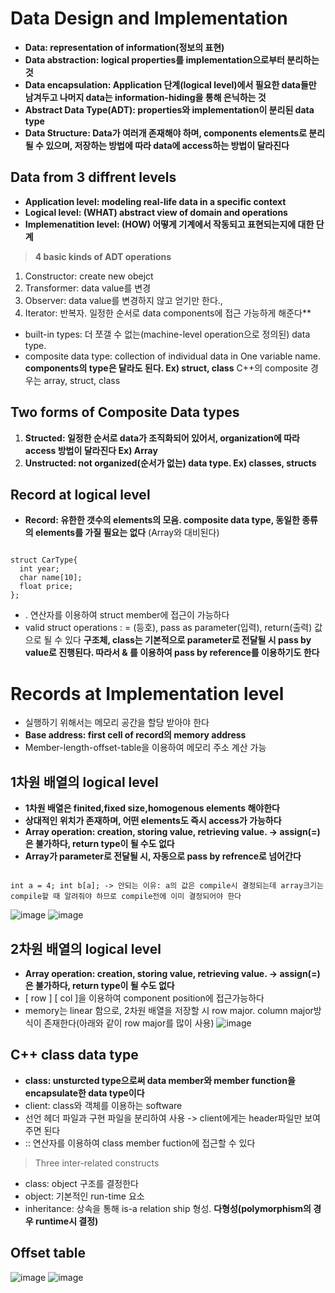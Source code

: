 Data Design and Implementation
==================================
* **Data: representation of information(정보의 표현)**
* **Data abstraction: logical properties를 implementation으로부터 분리하는 것**
* **Data encapsulation: Application 단계(logical level)에서 필요한 data들만 남겨두고 나머지 data는 information-hiding을 통해 은닉하는 것**
* **Abstract Data Type(ADT): properties와 implementation이 분리된 data type**
* **Data Structure: Data가 여러개 존재해야 하며, components elements로 분리될 수 있으며, 저장하는 방법에 따라 data에 access하는 방법이 달라진다**

## Data from 3 diffrent levels
* **Application level: modeling real-life data in a specific context**
* **Logical level: (WHAT) abstract view of domain and operations**
* **Implemenatition level: (HOW) 어떻게 기계에서 작동되고 표현되는지에 대한 단계**

> **4 basic kinds of ADT operations**
  1) Constructor: create new obejct
  2) Transformer: data value를 변경
  3) Observer: data value를 변경하지 않고 얻기만 한다.,
  4) Iterator: 반복자. 일정한 순서로 data components에 접근 가능하게 해준다**

* built-in types: 더 쪼갤 수 없는(machine-level operation으로 정의된) data type. 
* composite data type: collection of individual data in One variable name. **components의 type은 달라도 된다. Ex) struct, class** C++의 composite 경우는 array, struct, class

## Two forms of Composite Data types
1) **Structed: 일정한 순서로 data가 조직화되어 있어서, organization에 따라 access 방법이 달라진다 Ex) Array**
2) **Unstructed: not organized(순서가 없는) data type. Ex) classes, structs**

## Record at logical level
* **Record: 유한한 갯수의 elements의 모음. composite data type, 동일한 종류의 elements를 가질 필요는 없다** (Array와 대비된다)
<pre><code>
struct CarType{
  int year;
  char name[10];
  float price;
};</code></pre>
* . 연산자를 이용하여 struct member에 접근이 가능하다
* valid struct operations : = (등호), pass as parameter(입력), return(출력) 값으로 될 수 있다
**구조체, class는 기본적으로 parameter로 전달될 시 pass by value로 진행된다. 따라서 & 를 이용하여 pass by reference를 이용하기도 한다**

# Records at Implementation level
* 실행하기 위해서는 메모리 공간을 할당 받아야 한다
* **Base address: first cell of record의 memory address**
* Member-length-offset-table을 이용하여 메모리 주소 계산 가능

## 1차원 배열의 logical level
* **1차원 배열은 finited,fixed size,homogenous elements 해야한다**
* **상대적인 위치가 존재하며, 어떤 elements도 즉시 access가 가능하다**
* **Array operation: creation, storing value, retrieving value. -> assign(=)은 불가하다, return type이 될 수도 없다**
* **Array가 parameter로 전달될 시, 자동으로 pass by refrence로 넘어간다**
<pre><code>
int a = 4; int b[a]; -> 안되는 이유: a의 값은 compile시 결정되는데 array크기는 compile할 때 알려줘야 하므로 compile전에 이미 결정되어야 한다
</code></pre>
![image](https://user-images.githubusercontent.com/50229148/109772954-f92b1200-7c41-11eb-80c7-65edc9a8c946.png)
![image](https://user-images.githubusercontent.com/50229148/109773384-7bb3d180-7c42-11eb-929d-abe95e27386a.png)

## 2차원 배열의 logical level
* **Array operation: creation, storing value, retrieving value. -> assign(=)은 불가하다, return type이 될 수도 없다**
* [ row ] [ col ]을 이용하여 component position에 접근가능하다
* memory는 linear 함으로, 2차원 배열을 저장할 시 row major. column major방식이 존재한다(아래와 같이 row major를 많이 사용)
![image](https://user-images.githubusercontent.com/50229148/109773827-fb41a080-7c42-11eb-957e-da4a6736b109.png)

## C++ class data type
* **class: unsturcted type으로써 data member와 member function을 encapsulate한 data type이다**
* client: class와 객체를 이용하는 software
* 선언 헤더 파일과 구현 파일을 분리하여 사용 -> client에게는 header파일만 보여주면 된다
* :: 연산자를 이용하여 class member fuction에 접근할 수 있다
> Three inter-related constructs
  * class: object 구조를 결정한다
  * object: 기본적인 run-time 요소
  * inheritance: 상속을 통해 is-a relation ship 형성. **다형성(polymorphism의 경우 runtime시 결정)**

## Offset table
![image](https://user-images.githubusercontent.com/50229148/115098262-0be77500-9f6a-11eb-881c-83cc92252265.png)
![image](https://user-images.githubusercontent.com/50229148/115098277-24578f80-9f6a-11eb-802a-95ec8a89a4ef.png)

